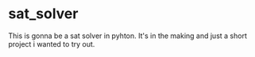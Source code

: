 # sat_solver
This is gonna be a sat solver in pyhton.
It's in the making and just a short project i wanted to try out.
